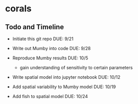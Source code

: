 # corals

## Todo and Timeline

* Initiate this git repo
DUE: 9/21

* Write out Mumby into code
DUE: 9/28

* Reproduce Mumby results DUE: 10/5
  * gain understanding of sensitivity to certain parameters


* Write spatial model into jupyter notebook
DUE: 10/12

* Add spatial variability to Mumby model
DUE: 10/19

* Add fish to spatial model
DUE: 10/24


